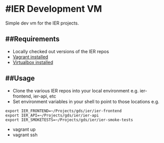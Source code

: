 #IER Development VM
==========

Simple dev vm for the IER projects.

##Requirements
------
- Locally checked out versions of the IER repos
- [Vagrant installed](http://docs.vagrantup.com/v2/installation/)
- [Virtualbox installed](https://www.virtualbox.org/manual/ch02.html)

##Usage
------
- Clone the various IER repos into your local environment e.g. ier-frontend, ier-api, etc
- Set environment variables in your shell to point to those locations e.g. 
```
export IER_FRONTEND=~/Projects/gds/ier/ier-frontend
export IER_API=~/Projects/gds/ier/ier-api
export IER_SMOKETESTS=~/Projects/gds/ier/ier-smoke-tests
```
- vagrant up
- vagrant ssh
